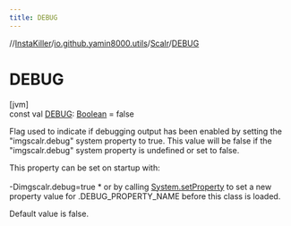 ```yaml
---
title: DEBUG
---
```

//[InstaKiller](../../../index.html)/[io.github.yamin8000.utils](../index.html)/[Scalr](index.html)/[DEBUG](-d-e-b-u-g.html)



# DEBUG



[jvm]\
const val [DEBUG](-d-e-b-u-g.html): [Boolean](https://kotlinlang.org/api/latest/jvm/stdlib/kotlin/-boolean/index.html) = false



Flag used to indicate if debugging output has been enabled by setting the "imgscalr.debug" system property to true. This value will be false if the "imgscalr.debug" system property is undefined or set to false.



This property can be set on startup with:<br></br>-Dimgscalr.debug=true  *  or by calling [System.setProperty](https://docs.oracle.com/javase/8/docs/api/java/lang/System.html#setProperty-kotlin.String-kotlin.String-) to set a new property value for .DEBUG_PROPERTY_NAME before this class is loaded.



Default value is false.




